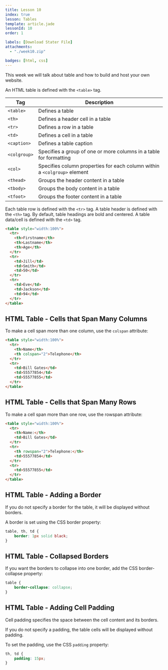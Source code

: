 ```yaml
---
title: Lesson 10
index: true
lesson: Tables
template: article.jade
lessonId: 10
order: 1

labels: [Download Stater File]
attachments:
  - "./week10.zip"

badges: [html, css]
---
```


This week we will talk about table and how to build and host your own website.

<span class="more"></span>

An HTML table is defined with the `<table>` tag.


Tag	| Description
-- | --
`<table>` |	Defines a table
`<th>` |	Defines a header cell in a table
`<tr>` |	Defines a row in a table
`<td>` |	Defines a cell in a table
`<caption>` |	Defines a table caption
`<colgroup>` |	Specifies a group of one or more columns in a table for formatting
`<col>` |	Specifies column properties for each column within a `<colgroup>` element
`<thead>` |	Groups the header content in a table
`<tbody>` |	Groups the body content in a table
`<tfoot>` |	Groups the footer content in a table

Each table row is defined with the `<tr>` tag. A table header is defined with the `<th>` tag. By default, table headings are bold and centered. A table data/cell is defined with the `<td>` tag.


```html
<table style="width:100%">
  <tr>
    <th>Firstname</th>
    <th>Lastname</th>
    <th>Age</th>
  </tr>
  <tr>
    <td>Jill</td>
    <td>Smith</td>
    <td>50</td>
  </tr>
  <tr>
    <td>Eve</td>
    <td>Jackson</td>
    <td>94</td>
  </tr>
</table>
```

## HTML Table - Cells that Span Many Columns
To make a cell span more than one column, use the `colspan` attribute:

```html
<table style="width:100%">
  <tr>
    <th>Name</th>
    <th colspan="2">Telephone</th>
  </tr>
  <tr>
    <td>Bill Gates</td>
    <td>55577854</td>
    <td>55577855</td>
  </tr>
</table>
```

## HTML Table - Cells that Span Many Rows
To make a cell span more than one row, use the rowspan attribute:

```html
<table style="width:100%">
  <tr>
    <th>Name:</th>
    <td>Bill Gates</td>
  </tr>
  <tr>
    <th rowspan="2">Telephone:</th>
    <td>55577854</td>
  </tr>
  <tr>
    <td>55577855</td>
  </tr>
</table>
```

## HTML Table - Adding a Border

If you do not specify a border for the table, it will be displayed without borders.

A border is set using the CSS border property:

```css
table, th, td {
    border: 1px solid black;
}
```

## HTML Table - Collapsed Borders

If you want the borders to collapse into one border, add the CSS border-collapse property:

```css
table {
    border-collapse: collapse;
}
```

## HTML Table - Adding Cell Padding
Cell padding specifies the space between the cell content and its borders.

If you do not specify a padding, the table cells will be displayed without padding.

To set the padding, use the CSS `padding` property:

```css
th, td {
    padding: 15px;
}
```